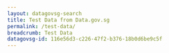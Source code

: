 ```yaml
---
layout: datagovsg-search
title: Test Data from Data.gov.sg
permalink: /test-data/
breadcrumb: Test Data
datagovsg-id: 116e56d3-c226-47f2-b376-18b0d6be9c5f
---
```

